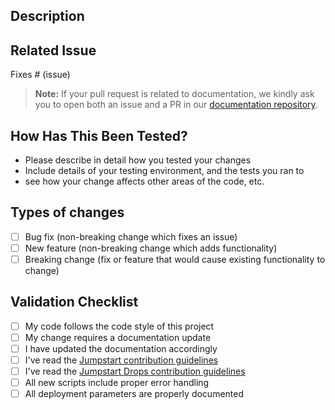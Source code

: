 <!--- Provide a general summary of your changes in the Title above -->

## Description
<!--- Describe your changes in detail -->

## Related Issue
<!--- If fixing a bug or implementing a feature, please link to the issue here: -->
Fixes # (issue)

> **Note:** If your pull request is related to documentation, we kindly ask you to open both an issue and a PR in our [documentation repository](https://github.com/Azure/arc_jumpstart_docs).

## How Has This Been Tested?

- Please describe in detail how you tested your changes
- Include details of your testing environment, and the tests you ran to
- see how your change affects other areas of the code, etc.

## Types of changes
<!--- What types of changes does your code introduce? Put an `x` in all the boxes that apply: -->
- [ ] Bug fix (non-breaking change which fixes an issue)
- [ ] New feature (non-breaking change which adds functionality)
- [ ] Breaking change (fix or feature that would cause existing functionality to change)

## Validation Checklist
- [ ] My code follows the code style of this project
- [ ] My change requires a documentation update
- [ ] I have updated the documentation accordingly
- [ ] I've read the [Jumpstart contribution guidelines](https://aka.ms/JumpstartContribution)
- [ ] I've read the [Jumpstart Drops contribution guidelines](https://jumpstart.azure.com/drops_contribution_guidelines)
- [ ] All new scripts include proper error handling
- [ ] All deployment parameters are properly documented
